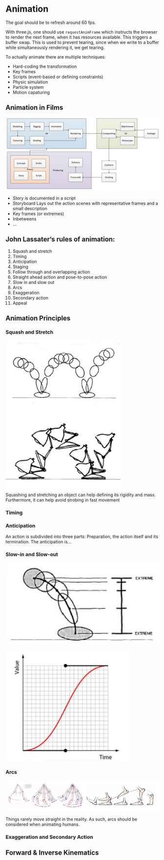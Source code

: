 # Animation

The goal should be to refresh around 60 fps.

With three.js, one should use `requestAnimFrame` which instructs the browser to render the next frame, when it has resources available. This triggers a buffer swap. This is used to prevent tearing, since when we write to a buffer while simultaneously rendering it, we get tearing.

To actually animate there are multiple techniques: 

* Hard-coding the transformation
* Key frames
* Scripts (event-based or defining constraints)
* Physic simulation
* Particle system
* Motion capaturing

## Animation in Films

![image-20240325141300572](./res/Animation/image-20240325141300572.png)

* Story is documented in a script
* Storyboard
  Lays out the action scenes with representative frames and a small description
* Key frames (or extremes)
* Inbetweens
* ...

## John Lassater‘s rules of animation:

1. Squash and stretch
2. Timing
3. Anticipation
4. Staging
5. Follow through and overlapping action
6. Straight ahead action and pose-to-pose action
7. Slow in and slow out
8. Arcs
9. Exaggeration
10. Secondary action
11. Appeal

## Animation Principles

### Squash and Stretch

![image-20240325141718298](./res/Animation/image-20240325141718298.png)

Squashing and stretching an object can help defining its rigidity and mass. Furthermore, it can help avoid strobing in fast movement

### Timing



### Anticipation

An action is subdivided into three parts: Preparation, the action itself and its termination. The anticipation is...

### Slow-in and Slow-out

![image-20240325142001682](./res/Animation/image-20240325142001682.png)

![image-20240325142019850](./res/Animation/image-20240325142019850.png)

### Arcs

![image-20240325142036351](./res/Animation/image-20240325142036351.png)

Things rarely move straight in the reality. As such, arcs should be considered when animating humans.

### Exaggeration and Secondary Action



## Forward & Inverse Kinematics



